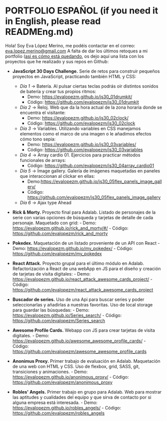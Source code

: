 # PORTFOLIO ESPAÑOL (if you need it in English, please read READMEng.md)

Hola! Soy Eva López Merino, me podéis contactar en el correo: eva.lopez.merino@gmail.com
A falta de dar los últimos retoques a mi portfolio ([así es cómo está quedando](https://github.com/evalopezm/portfolio_b), os dejo aquí una lista con los proyectos que he realizado y sus repos en Github:

* **JavaScript 30 Days Challenge.** Serie de retos para construir pequeños proyectos en JavaScript, practicando también HTML y CSS:
    * _Día 1_ -> Batería. Al pulsar ciertas teclas podrás oir distintos sonidos de batería y crear tus propios ritmos:
         - Demo: https://evalopezm.github.io/js30_01drumkit/
         - Código: https://github.com/evalopezm/js30_01drumkit
    * _Día 2_ -> Reloj. Web que da la hora actual de la zona horaria donde se encuentra el visitante:
         - Demo: https://evalopezm.github.io/js30_02clock/
         - Código: https://github.com/evalopezm/js30_02clock
    * _Día 3_ -> Variables. Utilizando variables en CSS manejamos elementos como el marco de una imagen o le añadimos efectos cómo tono sepia:
         - Demo: https://evalopezm.github.io/js30_03variables/
         - Código: https://github.com/evalopezm/js30_03variables
    * _Día 4_ -> Array cardio 01. Ejercicios para practicar métodos funcionales de arrays:
         - Código: https://github.com/evalopezm/js30_04array_cardio01
    * _Día 5_ -> Image gallery. Galería de imágenes maquetadas en paneles que interaccionan al clickar en ellas:
         - Demo:https://evalopezm.github.io/js30_05flex_panels_image_gallery/
         - Código: https://github.com/evalopezm/js30_05flex_panels_image_gallery
    * _Día 6_ -> Ajax type Ahead
 
 
* **Rick & Morty.** Proyecto final para Adalab. Listado de personajes de la serie con varias opciones de búsqueda y tarjetas de detalle de cada personaje. Maquetado con grid:
      - Demo: https://evalopezm.github.io/rick_and_morty/#/
      - Código: https://github.com/evalopezm/rick_and_morty


* **Pokedex.** Maquetación de un listado proveniente de un API con React
      - Demo: https://evalopezm.github.io/my_pokedex/
      - Código: https://github.com/evalopezm/my_pokedex


* **React Attack.** Proyecto grupal para el último módulo en Adalab. Refactorización a React de una webApp en JS para el diseño y creación de tarjetas de visita digitales:
      - Demo: https://evalopezm.github.io/react_attack_awesome_cards_project/
      - Código: https://github.com/evalopezm/react_attack_awesome_cards_project


* **Buscador de series.** Uso de una Api para buscar series y poder seleccionarlas y añadirlas a nuestras favoritas. Uso de local storage para guardar las búsquedas:
      - Demo: https://evalopezm.github.io/Series_search/
      - Código: https://github.com/evalopezm/Series_search
      

* **Awesome Profile Cards.** Webapp con JS para crear tarjetas de visita digitales.
      - Demo: https://evalopezm.github.io/awesome_awesome_profile_cards/
      - Código: https://github.com/evalopezm/awesome_awesome_profile_cards

* **Anonimus Proxy.** Primer trabajo de evaluación en Adalab. Maquetación de una web con HTML y CSS. Uso de flexbox, grid, SASS, git, transiciones y animaciones.
      - Demo: https://evalopezm.github.io/anonimous_proxy/
      - Código: https://github.com/evalopezm/anonimous_proxy

* **Robles' Angels.** Primer trabajo en grupo para Adalab. Web para mostrar las aptitudes y cualidades del equipo y que sirva de contacto por si alguna empresa está interesada.
      - Demo: https://evalopezm.github.io/robles_angels/
      - Código: https://github.com/evalopezm/robles_angels
      
